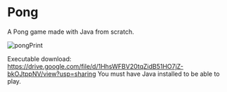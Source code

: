 # Pong
 A Pong game made with Java from scratch.
 
 ![pongPrint](https://user-images.githubusercontent.com/48020553/159198415-10f13539-9e9c-4f57-9cb3-0e728626bcd8.png)

Executable download: https://drive.google.com/file/d/1HhsWFBV20tqZidB51HO7jZ-bkOJtppNV/view?usp=sharing
You must have Java installed to be able to play.

